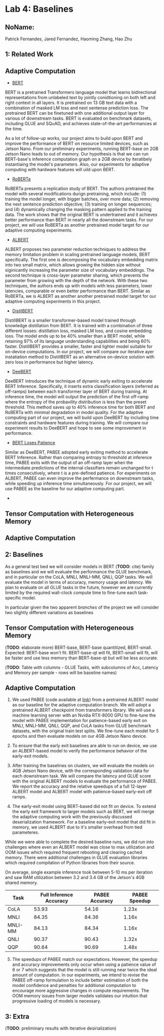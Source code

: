 Lab 4: Baselines
===
NoName:
---
Patrick Fernandes, Jared Fernandez, Haoming Zhang, Hao Zhu

1: Related Work
----
## Adaptive Computation

- [BERT](https://arxiv.org/pdf/1810.04805.pdf)

BERT is a pretrained Transformers language model that learns bidirectional representations from unlabeled text by jointly conidtioning on both left and right context in all layers. It is pretrained on  13 GB text data with a combination of masked LM loss and next sentense prediction loss. The pretrained BERT can be finetuned with one additional output layer for various of downstream tasks. BERT is evaluated on benchmark datasets, including GLUE and SQuAD, and achieves state-of-the-art performances at the time. 

As a lot of follow-up works, our project aims to build upon BERT and improve the performance of BERT on resource limited devices, such as Jetson Nano. From our preliminary experiments, running BERT-base on 2GB Jetson Nano leads to out of memory. Our hypothesis is that we can run BERT-base's inference computation graph on a 2GB device by iteratibely instantiaing the model's parameters. Also, our experiments for adaptive computing with hardware features will uild upon BERT.

- [RoBERTa](https://arxiv.org/pdf/1907.11692.pdf)

RoBERTa presents a replication study of BERT. The authors pretrained the model with several modifications durign pretraining, which include:  (1) training the model longer, with bigger batches, over more data; (2) removing the next sentence prediction objective; (3) training on longer sequences; and (4) dynamically changing the masking pattern applied to the training data. The work shows that the original BERT is undertrained and it achieves better performance than BERT in nearly all the downstream tasks. For our project, we will use RoBERTa as another pretrained model target for our adaptive computing experiments. 

- [ALBERT](https://arxiv.org/pdf/1909.11942.pdf)

ALBERT proposes two parameter reduction techniques to address the memory limitation problem in scaling pretrained language models, BERT specifically. The first one is decomposing the vocabulary embedding matrix into two small matrix, which allows growing the hidden size without siginicantly increasing the parameter size of vocabulary embeddings. The second technique is cross-layer parameter sharing, which prevents the parameter from growing with the depth of the network. With these two techniques, the authors ends up with models with less parameters, lower latencies, comparable or even better performance than BERT. Similar as RoBERTa, we is ALBERT as another another pretrained model target for our adaptive computing experiments in this project.

- [DistilBERT](https://arxiv.org/pdf/1910.01108.pdf)

DistillBERT is a smaller transformer-based model trained through knowledge distillation from BERT. It is trained with a combination of three different losses: distillation loss, masked LM loss, and cosine embedding loss. The model ends up to be 40% smaller than a BERT model, while  retaining 97% of its language understanding capabilities and being 60% faster. DistillBERT provides a smaller, faster and lighter model suitable for on-device computations. In our project, we will compare our iterative ayer instatiation method to DistillBERT as an alternative on-device solution with zero loss in performance but higher latency. 


- [DeeBERT](https://aclanthology.org/2020.acl-main.204.pdf)

DeeBERT introduces the technique of dynamic early exiting to accelerate BERT Inference. Specifically, it inserts extra classification layers (referred as off-ramps) between each transformer layer of BERT during training. At inference time, the model will output the prediction of the first off-ramp where the entropy of the probavility distribution is less than the preset threshold. This method saves up to 40% inference time for both BERT and RoBERTa with minimal degradation in model quality. For the adaptive computing part of our project, we will build upon DeeBERT by including time constraints and hardware features during training. We will compare our experiment results to DeeBERT and hope to see some improvement in performance.

- [BERT Loses Patience](https://arxiv.org/pdf/2006.04152.pdf)

Similar as DeeBERT, PABEE adopted early exiting method to accelerate BERT Inference. Rather than comparing entropy to threshold at inference time, PABEE exits with the output of an off-ramp layer when the intermediate predictions of the internal classifiers remain unchanged for t times consecutively, where t is a pre-defined patience. For experiments on ALBERT, PABEE can even improve the perfermance on downstream tasks, while speeding up inference time simultaneously. For our project, we will use PABEE as the baseline for our adaptive computing part.

- 

## Tensor Computation with Heterogeneous Memory

## Adaptive Computation

2: Baselines
----

As a general test bed we will consider models in BERT (**TODO**: cite) family as baselines and we will evaluate the performance the GLUE benchmark, and in particular on the CoLA, MNLI, MNLI-MM, QNLI, QQP tasks. We will evaluate the model in terms of accuracy, memory usage and latency. We plan to evaluate on all GLUE tasks in the future, however we are currently limited by the required wall-clock compute time to fine-tune each task-specific model.

In particular given the two apparent *branches* of the project we will consider two slightly different variations as baselines

## Tensor Computation with Heterogeneous Memory

(**TODO**: elaborate more) BERT-base, BERT-base quantitized, BERT-small. Expected: BERT-base won't fit. BERT-base-qt will fit, BERT-small will fit, will be faster and use less memory than BERT-base-qt but will be less accurate. 

(**TODO**: Table with columns - GLUE Tasks, with subcolumns of Acc, Latency and Memory per sample - rows will be baseline names) 

## Adaptive Computation

1. We used PABEE (code available at [link](https://github.com/huggingface/transformers/tree/master/examples/research_projects/bert-loses-patience)) from a pretrained ALBERT model as our baseline for the adaptive computation branch. We will adopt a pretrained ALBERT checkpoint from transformers library. We will use a machine learning server with an Nvidia RTX-8000 GPU to fine-tune the model with PABEE implementation for patience-based early exit on MNLI, MNLI-MM, QNLI, QQP, and CoLA tasks from GLUE benchmark datasets, with the original train test splits. We fine-tune each model for 5 epochs and then evaluate models on our 4GB Jetson Nano device. 

2. To ensure that the early exit baselines are able to run on device, we use an ALBERT-based model to verify the performance behavior of the early-exit models. 

3. After training the baselines on clusters, we will evaluate the models on 4GB Jetson Nano device, with the corresponding validation data for each downstream task. We will compare the latency and GLUE score with the original ALBERT models to evaluate the performance of PABEE. We report the accuracy and the relative speedups of a full 12-layer ALBERT model and ALBERT model with patience-based early-exit off ramps.

4. The early-exit model using BERT-based did not fit on device. To extend the early exit framework to larger models such as BERT, we will merge the adaptive computing work with the previously discussed deserialization framework. For a baseline early-exit model that did fit in memory, we used ALBERT due to it's smaller overhead from tied parameteres.

While we were able to complete the desired baseline runs, we did run into challenges where even an ALBERT model was close to max utilization and OOM issues which required frequent rebooting and clearing cached memory. There were additional challenges in GLUE evaluation libraries which required compilation of Python libraries from their source. 

On average, single example inference took between 5-10 ms per iteration and saw RAM utilization between 3.2 and 3.4 GB of the Jetson's 4GB shared memory. 

| Task    | Full Inference Accuracy | PABEE Accuracy | PABEE Speedup |
|---------|-------------------------|----------------|---------------|
| CoLA    | 53.93                   | 54.16          | 1.23x         |
| MNLI    | 84.35                   | 84.36          | 1.16x         |
| MNLI-MM | 84.13                   | 84.34          | 1.16x         |
| QNLI    | 90.37                   | 90.43          | 1.32x         |
| QQP     | 90.64                   | 90.69          | 1.48x         |

5. The speedups of PABEE match our expectations. However, the speedup and accuracy improvements only occur when using a patience value of 6 or 7 which suggests that the model is still running near twice the ideal amount of computation. In our experiments, we intend to revise the PABEE off-ramp formulation to include better estimation of both the model confidence and penalties for additional computation to encourage more aggressive changes in compute requirements. The OOM memory issues from larger models validates our intuition that progressive loading of models is necessary.

3: Extra
----
(**TODO**: preliminary results with iterative desirialization)
